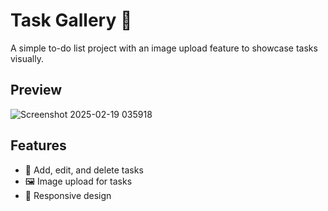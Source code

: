 # Task Gallery 📸  

A simple to-do list project with an image upload feature to showcase tasks visually.  

## Preview  

![Screenshot 2025-02-19 035918](https://github.com/user-attachments/assets/b1dbcf30-c269-4e30-acbe-ddd80648aac6)

 

## Features  
- 📌 Add, edit, and delete tasks  
- 🖼️ Image upload for tasks  
- 📱 Responsive design  


